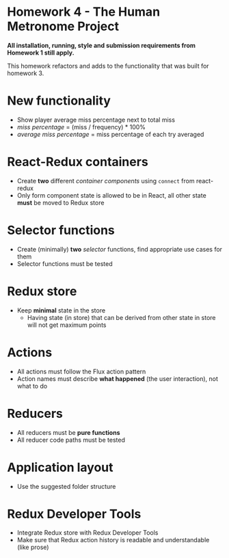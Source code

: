 # Homework 4 - The Human Metronome Project

**All installation, running, style and submission requirements from Homework 1 still apply.**

This homework refactors and adds to the functionality that was built for homework 3.

# New functionality

* Show player average miss percentage next to total miss
* _miss percentage_ = (miss / frequency) * 100%
* _average miss percentage_ = miss percentage of each try averaged

# React-Redux containers

* Create **two** different _container components_ using `connect` from react-redux
* Only form component state is allowed to be in React, all other state **must** be moved to Redux store

# Selector functions

* Create (minimally) **two** _selector_ functions, find appropriate use cases for them
* Selector functions must be tested

# Redux store

* Keep **minimal** state in the store
  * Having state (in store) that can be derived from other state in store will not get maximum points

# Actions

* All actions must follow the Flux action pattern
* Action names must describe **what happened** (the user interaction), not what to do

# Reducers

* All reducers must be **pure functions**
* All reducer code paths must be tested

# Application layout

* Use the suggested folder structure

# Redux Developer Tools

* Integrate Redux store with Redux Developer Tools
* Make sure that Redux action history is readable and understandable (like prose)
